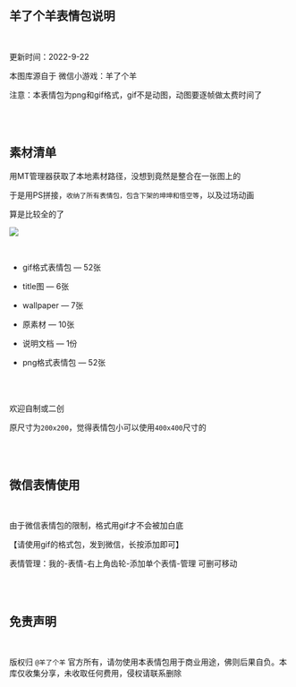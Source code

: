 
## 羊了个羊表情包说明 

</br>

更新时间：2022-9-22

本图库源自于 微信小游戏：羊了个羊

注意：本表情包为png和gif格式，gif不是动图，动图要逐帧做太费时间了

</br>
</br>

## 素材清单


用MT管理器获取了本地素材路径，没想到竟然是整合在一张图上的

于是用PS拼接，`收纳了所有表情包，包含下架的坤坤和悟空等`，以及过场动画

算是比较全的了

![](https://ghproxy.com/https://raw.githubusercontent.com/Yiov/notes/main/sheep/exeample.png)

</br>

* gif格式表情包 — 52张

* title图 — 6张

* wallpaper — 7张

* 原素材 — 10张

* 说明文档 — 1份

* png格式表情包 — 52张

</br>
</br>

欢迎自制或二创


原尺寸为`200x200`，觉得表情包小可以使用`400x400`尺寸的


</br>
</br>

## 微信表情使用

</br>

由于微信表情包的限制，格式用gif才不会被加白底


【请使用gif的格式包，发到微信，长按添加即可】


表情管理：我的-表情-右上角齿轮-添加单个表情-管理 可删可移动

</br>
</br>

## 免责声明

</br>

版权归 `@羊了个羊` 官方所有，请勿使用本表情包用于商业用途，佛则后果自负。本库仅收集分享，未收取任何费用，侵权请联系删除





